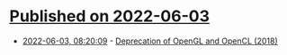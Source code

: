 # [Published on 2022-06-03](index.md)

* [2022-06-03, 08:20:09](https://news.ycombinator.com/item?id=31605645) - [Deprecation of OpenGL and OpenCL (2018)](https://developer.apple.com/macos/whats-new/)
